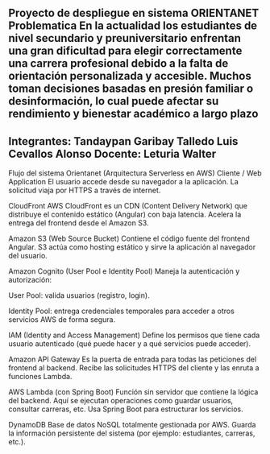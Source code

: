 Proyecto de despliegue en sistema ORIENTANET 
Problematica
En la actualidad los estudiantes de nivel secundario y preuniversitario enfrentan una gran dificultad para elegir correctamente una carrera profesional debido a la falta de orientación personalizada y accesible. Muchos toman decisiones basadas en presión familiar o desinformación, lo cual puede afectar su rendimiento y bienestar académico a largo plazo
-----------------------------------------------------------------------------
Integrantes:
Tandaypan Garibay
Talledo Luis 
Cevallos Alonso
Docente:
Leturia Walter
-----------------------------------------------------------------------------
Flujo del sistema Orientanet (Arquitectura Serverless en AWS)
Cliente / Web Application
El usuario accede desde su navegador a la aplicación. La solicitud viaja por HTTPS a través de internet.

CloudFront
AWS CloudFront es un CDN (Content Delivery Network) que distribuye el contenido estático (Angular) con baja latencia. Acelera la entrega del frontend desde el Amazon S3.

Amazon S3 (Web Source Bucket)
Contiene el código fuente del frontend Angular. S3 actúa como hosting estático y sirve la aplicación al navegador del usuario.

Amazon Cognito (User Pool e Identity Pool)
Maneja la autenticación y autorización:

User Pool: valida usuarios (registro, login).

Identity Pool: entrega credenciales temporales para acceder a otros servicios AWS de forma segura.

IAM (Identity and Access Management)
Define los permisos que tiene cada usuario autenticado (qué puede hacer y a qué servicios puede acceder).

Amazon API Gateway
Es la puerta de entrada para todas las peticiones del frontend al backend. Recibe las solicitudes HTTPS del cliente y las enruta a funciones Lambda.

AWS Lambda (con Spring Boot)
Función sin servidor que contiene la lógica del backend. Aquí se ejecutan operaciones como guardar usuarios, consultar carreras, etc. Usa Spring Boot para estructurar los servicios.

DynamoDB
Base de datos NoSQL totalmente gestionada por AWS. Guarda la información persistente del sistema (por ejemplo: estudiantes, carreras, etc.).
